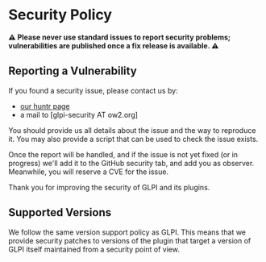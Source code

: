 # Security Policy

**⚠️ Please never use standard issues to report security problems; vulnerabilities are published once a fix release is available. ⚠️**

## Reporting a Vulnerability

If you found a security issue, please contact us by:

- [our huntr page](https://huntr.dev/repos/pluginsGLPI/mreporting/)
- a mail to \[glpi-security AT ow2.org\]

You should provide us all details about the issue and the way to reproduce it.
You may also provide a script that can be used to check the issue exists.

Once the report will be handled, and if the issue is not yet fixed (or in progress)
we'll add it to the GitHub security tab, and add you as observer. Meanwhile,
you will reserve a CVE for the issue.

Thank you for improving the security of GLPI and its plugins.

## Supported Versions

We follow the same version support policy as GLPI.
This means that we provide security patches to versions of the plugin that target a version of GLPI itself maintained from a security point of view. 
